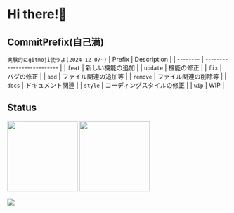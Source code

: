 # Hi there!👋

## CommitPrefix(自己満)

`実験的にgitmoji使うよ(2024-12-07~)`
| Prefix   | Description                |
| -------- | -------------------------- |
| `feat`   | 新しい機能の追加           |
| `update` | 機能の修正                 |
| `fix`    | バグの修正                 |
| `add`    | ファイル関連の追加等       |
| `remove` | ファイル関連の削除等       |
| `docs`   | ドキュメント関連           |
| `style`  | コーディングスタイルの修正 |
| `wip`    | WIP                        |

## Status

<img height="160px" src="https://github-readme-status-clone-o843.vercel.app/api?username=suzuuuuu09&show_icons=true&count_private=true&theme=dracula&include_all_commits=true"/> <img height="160px" src="https://github-readme-status-clone-o843.vercel.app/api/top-langs/?username=suzuuuuu09&theme=dracula&count_private=true&layout=compact"/>

<img src="https://lastfm-recently-played.vercel.app/api?user=suzuuuuu09&bg_color=282a36&count=5"/>
